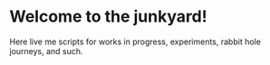 # Welcome to the junkyard!

Here live me scripts for works in progress, experiments, rabbit hole journeys, and such.  
